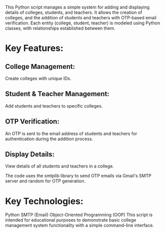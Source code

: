 This Python script manages a simple system for adding and displaying details of colleges, students, and teachers. It allows the creation of colleges, and the addition of students and teachers with OTP-based email verification. Each entity (college, student, teacher) is modeled using Python classes, with relationships established between them.

# **Key Features**:

## **College Management**:
Create colleges with unique IDs.

## **Student & Teacher Management**:
Add students and teachers to specific colleges.

## **OTP Verification**: 
An OTP is sent to the email address of students and teachers for authentication during the addition process.

## **Display Details**:
View details of all students and teachers in a college.

The code uses the smtplib library to send OTP emails via Gmail's SMTP server and random for OTP generation.

# **Key Technologies**:
Python
SMTP (Email)
Object-Oriented Programming (OOP)
This script is intended for educational purposes to demonstrate basic college management system functionality with a simple command-line interface.

